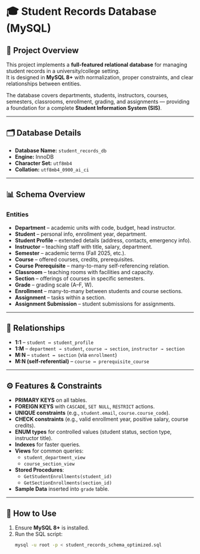 # 🎓 Student Records Database (MySQL)

## 📌 Project Overview
This project implements a **full-featured relational database** for managing student records in a university/college setting.  
It is designed in **MySQL 8+** with normalization, proper constraints, and clear relationships between entities.  

The database covers departments, students, instructors, courses, semesters, classrooms, enrollment, grading, and assignments — providing a foundation for a complete **Student Information System (SIS)**.

---

## 🗂️ Database Details
- **Database Name:** `student_records_db`  
- **Engine:** InnoDB  
- **Character Set:** `utf8mb4`  
- **Collation:** `utf8mb4_0900_ai_ci`  

---

## 📊 Schema Overview
### Entities
- **Department** – academic units with code, budget, head instructor.  
- **Student** – personal info, enrollment year, department.  
- **Student Profile** – extended details (address, contacts, emergency info).  
- **Instructor** – teaching staff with title, salary, department.  
- **Semester** – academic terms (Fall 2025, etc.).  
- **Course** – offered courses, credits, prerequisites.  
- **Course Prerequisite** – many-to-many self-referencing relation.  
- **Classroom** – teaching rooms with facilities and capacity.  
- **Section** – offerings of courses in specific semesters.  
- **Grade** – grading scale (A–F, W).  
- **Enrollment** – many-to-many between students and course sections.  
- **Assignment** – tasks within a section.  
- **Assignment Submission** – student submissions for assignments.  

---

## 🔗 Relationships
- **1:1** – `student ↔ student_profile`  
- **1:M** – `department → student`, `course → section`, `instructor → section`  
- **M:N** – `student ↔ section` (via `enrollment`)  
- **M:N (self-referential)** – `course ↔ prerequisite_course`  

---

## ⚙️ Features & Constraints
- **PRIMARY KEYS** on all tables.  
- **FOREIGN KEYS** with `CASCADE`, `SET NULL`, `RESTRICT` actions.  
- **UNIQUE constraints** (e.g., `student.email`, `course.course_code`).  
- **CHECK constraints** (e.g., valid enrollment year, positive salary, course credits).  
- **ENUM types** for controlled values (student status, section type, instructor title).  
- **Indexes** for faster queries.  
- **Views** for common queries:
  - `student_department_view`
  - `course_section_view`  
- **Stored Procedures**:
  - `GetStudentEnrollments(student_id)`
  - `GetSectionEnrollments(section_id)`  
- **Sample Data** inserted into `grade` table.  

---

## 🚀 How to Use
1. Ensure **MySQL 8+** is installed.  
2. Run the SQL script:  
   ```bash
   mysql -u root -p < student_records_schema_optimized.sql
